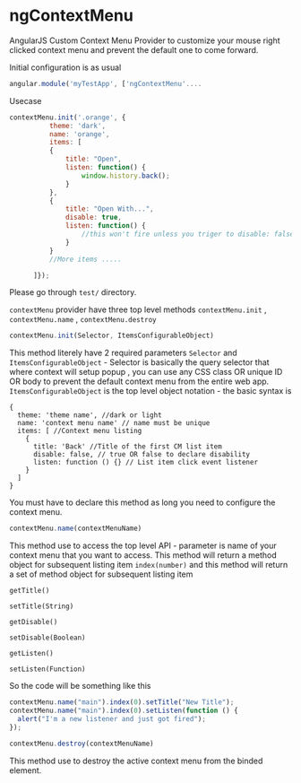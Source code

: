 # ngContextMenu
AngularJS Custom Context Menu Provider to customize your mouse right clicked context menu and prevent the default one to come forward.

  Initial configuration is as usual
  
  ```javascript
  angular.module('myTestApp', ['ngContextMenu'....
  
  ```
  Usecase
  
  ```javascript
  contextMenu.init('.orange', {
            theme: 'dark',
            name: 'orange',
            items: [
            {
                title: "Open",
                listen: function() {
                    window.history.back();
                }
            },
            {
                title: "Open With...",
                disable: true,
                listen: function() {
                    //this won't fire unless you triger to disable: false OR remove this
                }
            }
            //More items .....

        ]});
  
  ```
  Please go through `test/` directory.
  
  `contextMenu` provider have three top level methods `contextMenu.init` , `contextMenu.name` , `contextMenu.destroy`
  
  ```javascript
  contextMenu.init(Selector, ItemsConfigurableObject)
  ``` 
  This method literely have 2 required parameters `Selector` and `ItemsConfigurableObject` - Selector is basically the query selector
  that where context will setup popup , you can use any CSS class OR unique ID OR body to prevent the default context menu from
  the entire web app.
  `ItemsConfigurableObject` is the top level object notation - the basic syntax is
  ```
  {
    theme: 'theme name', //dark or light
    name: 'context menu name' // name must be unique 
    items: [ //Context menu listing
      {
        title: 'Back' //Title of the first CM list item
        disable: false, // true OR false to declare disability
        listen: function () {} // List item click event listener
      }
    ]
  }
  ```
  You must have to declare this method as long you need to configure the context menu.
  
  ```javascript
  contextMenu.name(contextMenuName)
  ``` 
  This method use to access the top level API - parameter is name of your context menu that you want to access.
  This method will return a method object for subsequent listing item `index(number)` and this method will return a set of method 
  object for subsequent listing item 
  
  `getTitle()` 
  
  `setTitle(String)` 
  
  `getDisable()` 
  
  `setDisable(Boolean)` 
  
  `getListen()` 
  
  `setListen(Function)`
  
  So the code will be something like this
  ```javascript
  contextMenu.name("main").index(0).setTitle("New Title");
  contextMenu.name("main").index(0).setListen(function () {
    alert("I'm a new listener and just got fired");
  });
  ```
  
  ```javascript
  contextMenu.destroy(contextMenuName)
  ``` 
  This method use to destroy the active context menu from the binded element.
  
  
